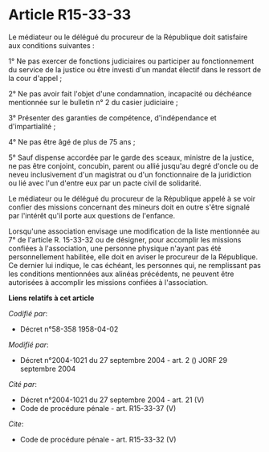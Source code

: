# Article R15-33-33

Le médiateur ou le délégué du procureur de la République doit satisfaire aux conditions suivantes : 

1° Ne pas exercer de fonctions judiciaires ou participer au fonctionnement du service de la justice ou être investi d'un
mandat électif dans le ressort de la cour d'appel ; 

2° Ne pas avoir fait l'objet d'une condamnation, incapacité ou déchéance mentionnée sur le bulletin n° 2 du casier
judiciaire ; 

3° Présenter des garanties de compétence, d'indépendance et d'impartialité ; 

4° Ne pas être âgé de plus de 75 ans ; 

5° Sauf dispense accordée par le garde des sceaux, ministre de la justice, ne pas être conjoint, concubin, parent ou allié
jusqu'au degré d'oncle ou de neveu inclusivement d'un magistrat ou d'un fonctionnaire de la juridiction ou lié avec l'un
d'entre eux par un pacte civil de solidarité. 

Le médiateur ou le délégué du procureur de la République appelé à se voir confier des missions concernant des mineurs doit en
outre s'être signalé par l'intérêt qu'il porte aux questions de l'enfance. 

Lorsqu'une association envisage une modification de la liste mentionnée au 7° de l'article R. 15-33-32 ou de désigner, pour
accomplir les missions confiées à l'association, une personne physique n'ayant pas été personnellement habilitée, elle doit
en aviser le procureur de la République. Ce dernier lui indique, le cas échéant, les personnes qui, ne remplissant pas les
conditions mentionnées aux alinéas précédents, ne peuvent être autorisées à accomplir les missions confiées à l'association.

**Liens relatifs à cet article**

_Codifié par_:

  - Décret n°58-358 1958-04-02

_Modifié par_:

  - Décret n°2004-1021 du 27 septembre 2004 - art. 2 () JORF 29 septembre 2004

_Cité par_:

  - Décret n°2004-1021 du 27 septembre 2004 - art. 21 (V)
  - Code de procédure pénale - art. R15-33-37 (V)

_Cite_:

  - Code de procédure pénale - art. R15-33-32 (V)
